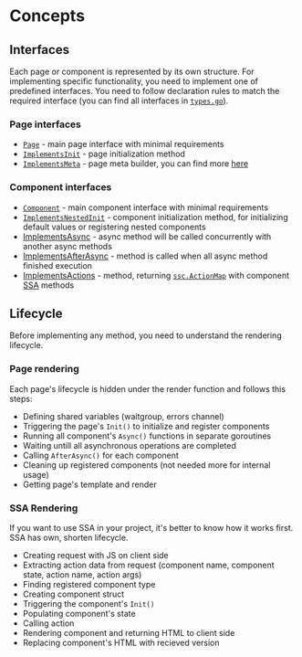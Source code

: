 # Concepts

## Interfaces

Each page or component is represented by its own structure.
For implementing specific functionality, you need to implement one of predefined interfaces. You need to follow declaration rules to match the required interface (you can find all interfaces in [`types.go`](https://github.com/yuriizinets/ssceng/blob/master/types.go#L59)).  

### Page interfaces

- [`Page`](https://github.com/yuriizinets/ssceng/blob/master/types.go#L51) - main page interface with minimal requirements
- [`ImplementsInit`](https://github.com/yuriizinets/ssceng/blob/master/types.go#L61) - page initialization method
- [`ImplementsMeta`](https://github.com/yuriizinets/ssceng/blob/master/types.go#L61) - page meta builder, you can find more [here](http://localhost:8080/docs/extended.html#meta-builder)

### Component interfaces

- [`Component`](https://github.com/yuriizinets/ssceng/blob/master/types.go#L57) - main component interface with minimal requirements
- [`ImplementsNestedInit`](https://github.com/yuriizinets/ssceng/blob/master/types.go#L65) - component initialization method, for initializing default values or registering nested components
- [ImplementsAsync](https://github.com/yuriizinets/ssceng/blob/master/types.go#L69) - async method will be called concurrently with another async methods
- [ImplementsAfterAsync](https://github.com/yuriizinets/ssceng/blob/master/types.go#L73) - method is called when all async method finished execution
- [ImplementsActions](https://github.com/yuriizinets/ssceng/blob/master/types.go#L77) - method, returning [`ssc.ActionMap`](https://github.com/yuriizinets/ssceng/blob/master/types.go#L11) with component [SSA](http://localhost:8080/docs/extended.html#server-side-actions-ssa) methods

## Lifecycle

Before implementing any method, you need to understand the rendering lifecycle.  

### Page rendering

Each page's lifecycle is hidden under the render function and follows this steps:

- Defining shared variables (waitgroup, errors channel)
- Triggering the page's `Init()` to initialize and register components
- Running all component's `Async()` functions in separate goroutines
- Waiting untill all asynchronous operations are completed
- Calling `AfterAsync()` for each component
- Cleaning up registered components (not needed more for internal usage)
- Getting page's template and render

### SSA Rendering

If you want to use SSA in your project, it's better to know how it works first. SSA has own, shorten lifecycle.  

- Creating request with JS on client side
- Extracting action data from request (component name, component state, action name, action args)
- Finding registered component type
- Creating component struct
- Triggering the component's `Init()`
- Populating component's state
- Calling action
- Rendering component and returning HTML to client side
- Replacing component's HTML with recieved version
